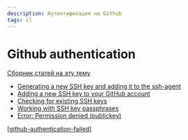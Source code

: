 ```yaml
---
description: Аутентификация на Github
tags: cl
---
```

# Github authentication

[Сборник статей на эту тему](https://docs.github.com/en/authentication)

- [Generating a new SSH key and adding it to the ssh-agent](https://docs.github.com/en/authentication/connecting-to-github-with-ssh/generating-a-new-ssh-key-and-adding-it-to-the-ssh-agent#generating-a-new-ssh-key%5D)
- [Adding a new SSH key to your GitHub account](https://docs.github.com/en/authentication/connecting-to-github-with-ssh/adding-a-new-ssh-key-to-your-github-account)
- [Checking for existing SSH keys](https://docs.github.com/en/authentication/connecting-to-github-with-ssh/checking-for-existing-ssh-keys)
- [Working with SSH key passphrases](https://docs.github.com/en/authentication/connecting-to-github-with-ssh/working-with-ssh-key-passphrases)
- [Error: Permission denied (publickey)](https://docs.github.com/en/authentication/troubleshooting-ssh/error-permission-denied-publickey)

[[github-authentication-failed]]

[//begin]: # "Autogenerated link references for markdown compatibility"
[github-authentication-failed]: github-authentication-failed "Github Authentication Failed"
[//end]: # "Autogenerated link references"
